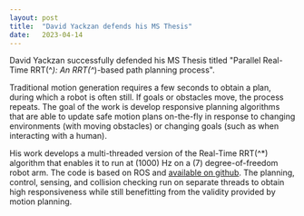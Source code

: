 ```yaml
---
layout: post
title:  "David Yackzan defends his MS Thesis"
date:   2023-04-14
---
```


David Yackzan successfully defended his MS Thesis titled "Parallel Real-Time RRT\(^*\): An RRT\(^*\)-based path planning process".

Traditional motion generation requires a few seconds to obtain a plan, during which a robot is often still. If goals or obstacles move, the process repeats. The goal of the work is develop responsive planning algorithms that are able to update safe motion plans on-the-fly in response to changing environments (with moving obstacles) or changing goals (such as when interacting with a human).

His work develops a multi-threaded version of the Real-Time RRT\(^*\) algorithm that enables it to run at \(1000\) Hz on a \(7\) degree-of-freedom robot arm. The code is based on ROS and [available on github](https://github.com/dwya222/robo_demo_ws). The planning, control, sensing, and collision checking run on separate threads to obtain high responsiveness while still benefitting from the validity provided by motion planning. 